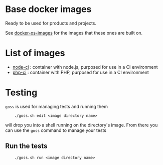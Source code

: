 # Base docker images

Ready to be used for products and projects.

See [docker-os-images](github.com/ushahidi/docker-os-images) for the images
that these ones are built on.


# List of images

* [node-ci](node-ci/README.md) : container with node.js, purposed for use in a CI environment
* [php-ci](php-ci/README.md) : container with PHP, purposed for use in a CI environment

# Testing

`goss` is used for managing tests and running them

        ./goss.sh edit <image directory name>

will drop you into a shell running on the directory's image. From there you can use the `goss` command to
manage your tests

## Run the tests

        ./goss.sh run <image directory name>
